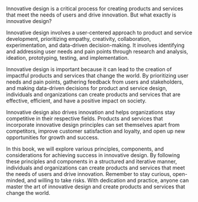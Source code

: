 
Innovative design is a critical process for creating products and services that meet the needs of users and drive innovation. But what exactly is innovative design?

Innovative design involves a user-centered approach to product and service development, prioritizing empathy, creativity, collaboration, experimentation, and data-driven decision-making. It involves identifying and addressing user needs and pain points through research and analysis, ideation, prototyping, testing, and implementation.

Innovative design is important because it can lead to the creation of impactful products and services that change the world. By prioritizing user needs and pain points, gathering feedback from users and stakeholders, and making data-driven decisions for product and service design, individuals and organizations can create products and services that are effective, efficient, and have a positive impact on society.

Innovative design also drives innovation and helps organizations stay competitive in their respective fields. Products and services that incorporate innovative design principles can set themselves apart from competitors, improve customer satisfaction and loyalty, and open up new opportunities for growth and success.

In this book, we will explore various principles, components, and considerations for achieving success in innovative design. By following these principles and components in a structured and iterative manner, individuals and organizations can create products and services that meet the needs of users and drive innovation. Remember to stay curious, open-minded, and willing to take risks. With dedication and practice, anyone can master the art of innovative design and create products and services that change the world.

